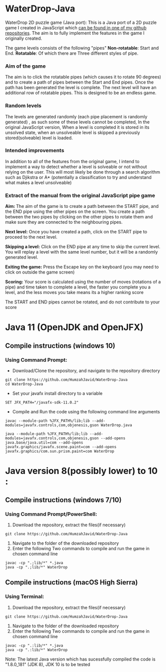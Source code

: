 # WaterDrop-Java
WaterDrop 2D puzzle game (Java port):
This is a Java port of a 2D puzzle game I created in JavaScript which [can be found in one of my github repositories](https://github.com/HumzahJavid/portfolio/tree/master/Websites/%233%20WaterDrop). The aim is to fully implement the features in the game I originally created. 

The game levels consists of the following "pipes"
**Non-rotatable**: Start and End. 
**Rotatable**: Of which there are Three different styles of pipe. 

### Aim of the game
The aim is to click the rotatable pipes (which causes it to rotate 90 degrees) and to create a path of pipes between the Start and End pipes. Once the path has been generated the level is complete. The next level will have an additional row of rotatable pipes. This is designed to be an endless game. 

### Random levels
The levels are generated randomly (each pipe placement is randomly generated) , as such some of these levels cannot be completed, In the original JavaScript version, When a level is completed it is stored in its unsolved state, when an unsolveable level is skipped a previously stored(solveable) level is loaded. 

### Intended improvements
In addition to all of the features from the original game, I intend to implement a way to detect whether a level is solveable or not without relying on the user. This will most likely be done through a search algorithm such as Djikstra or A* (potentially a classification to try and understand what makes a level unsolveable)

### Extract of the manual from the original JavaScript pipe game

<p> <strong> Aim: </strong> The aim of the game is to create a path between the <a class="start">START</a> pipe, and the <a class="end">END</a> pipe using the other pipes on the screen. You create a path between the two pipes by clicking on the other pipes to rotate them and make sure they are connected to the neighbouring pipes.</p>
    <p> <strong> Next level:</strong> Once you have created a path, click on the <a class="start"> START </a> pipe to proceed to the next level.</p><!--If you attempt to click on the <a class="start"> START </a> pipe without a valid path between the two pipes    , nothing will happen-->
    <p> <strong> Skipping a level:</strong> Click on the <a class="end">END</a> pipe at any time to skip the current level. You will replay a level with the same level number, but it will be a randomly generated level.</p>
    <p> <strong> Exiting the game:</strong> Press the Escape key on the keyboard (you may need to click on outside the game screen)</p>
    <p> <strong> Scoring:</strong> Your score is calculated using the number of moves (rotations of a pipe) and time taken to complete a level, the faster you complete you a level, and the less moves you take means its a higher ranking score</p>
    <p> The <a class="start">START</a> and <a class="end">END</a> pipes cannot be rotated, and do not contribute to your score</p>
    
# Java 11 (OpenJDK and OpenJFX)
## Compile instructions (windows 10)
### Using Command Prompt:

-  Download/Clone the repository, and navigate to the repository directory 
```
git clone https://github.com/HumzahJavid/WaterDrop-Java
cd WaterDrop-Java
```
- Set your javafx install directory to a variable
```
SET JFX_PATH="/javafx-sdk-11.0.2"
```

- Compile and Run the code using the following command line arguments
```
javac --module-path %JFX_PATH%/lib;lib --add-modules=javafx.controls,com,objenesis,gson WaterDrop.java

java --module-path %JFX_PATH%/lib;lib --add-modules=javafx.controls,com,objenesis,gson --add-opens java.base/java.util=com --add-opens javafx.graphics/javafx.scene.paint=com --add-opens javafx.graphics/com.sun.prism.paint=com WaterDrop
```
# Java version 8(possibly lower) to 10 :
## Compile instructions (windows 7/10)
### Using Command Prompt/PowerShell:
1. Download the repository, extract the files(if necessary)
```
git clone https://github.com/HumzahJavid/WaterDrop-Java
```
1. Navigate to the folder of the downloaded repository
1. Enter the following Two commands to compile and run the game in chosen command line
```
javac -cp ".;lib/*" *.java
java -cp ".;lib/*" WaterDrop
```
## Compile instructions (macOS High Sierra)
### Using Terminal:
1. Download the repository, extract the files(if necessary)
```
git clone https://github.com/HumzahJavid/WaterDrop-Java
```
1. Navigate to the folder of the downloaded repository
1. Enter the following Two commands to compile and run the game in chosen command line
```
javac -cp ".:lib/*" *.java
java -cp ".:lib/*" WaterDrop
```      

Note: The latest Java version which has sucessfully compiled the code is "1.8.0_181" (JDK 8), JDK 10 is to be tested
